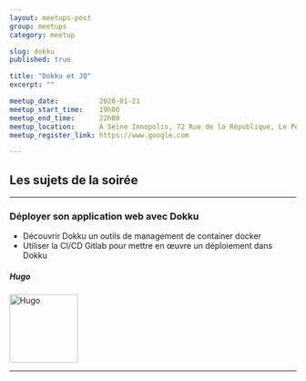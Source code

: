 ```yaml
---
layout: meetups-post
group: meetups
category: meetup

slug: dokku
published: true

title: "Dokku et JQ"
excerpt: ""

meetup_date:          2020-01-21
meetup_start_time:    19h00
meetup_end_time:      22h00
meetup_location:      À Seine Innopolis, 72 Rue de la République, Le Petit Quevilly
meetup_register_link: https://www.google.com

---
```


## Les sujets de la soirée

---

### Déployer son application web avec Dokku

* Découvrir Dokku un outils de management de container docker
* Utiliser la CI/CD Gitlab pour mettre en œuvre un déploiement dans Dokku

##### Hugo

<img src="https://avatars1.githubusercontent.com/u/2299861?v=4" alt="Hugo" width="120" class="alignleft" />

---
